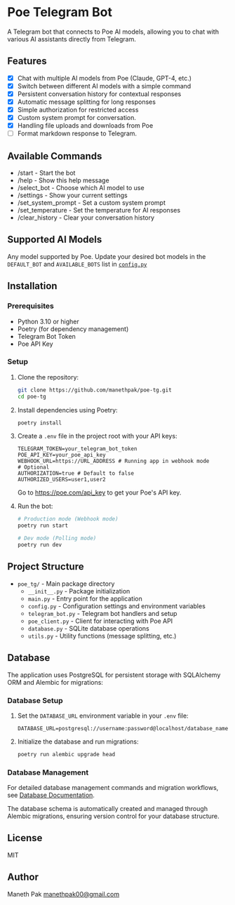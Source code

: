 # Poe Telegram Bot

A Telegram bot that connects to Poe AI models, allowing you to chat with various AI assistants directly from Telegram.

## Features

- [x] Chat with multiple AI models from Poe (Claude, GPT-4, etc.)
- [x] Switch between different AI models with a simple command
- [x] Persistent conversation history for contextual responses
- [x] Automatic message splitting for long responses
- [x] Simple authorization for restricted access
- [x] Custom system prompt for conversation.
- [x] Handling file uploads and downloads from Poe
- [ ] Format markdown response to Telegram.

## Available Commands

- /start - Start the bot
- /help - Show this help message
- /select_bot - Choose which AI model to use
- /settings - Show your current settings
- /set_system_prompt - Set a custom system prompt
- /set_temperature - Set the temperature for AI responses
- /clear_history - Clear your conversation history

## Supported AI Models

Any model supported by Poe. Update your desired bot models in the `DEFAULT_BOT` and `AVAILABLE_BOTS` list in [`config.py`](https://github.com/Manethpak/poe-tg/blob/main/poe_tg/config.py)

## Installation

### Prerequisites

- Python 3.10 or higher
- Poetry (for dependency management)
- Telegram Bot Token
- Poe API Key

### Setup

1. Clone the repository:

   ```bash
   git clone https://github.com/manethpak/poe-tg.git
   cd poe-tg
   ```

2. Install dependencies using Poetry:

   ```bash
   poetry install
   ```

3. Create a `.env` file in the project root with your API keys:

   ```properties
   TELEGRAM_TOKEN=your_telegram_bot_token
   POE_API_KEY=your_poe_api_key
   WEBHOOK_URL=https://URL_ADDRESS # Running app in webhook mode
   # Optional
   AUTHORIZATION=true # Default to false
   AUTHORIZED_USERS=user1,user2
   ```

   Go to https://poe.com/api_key to get your Poe's API key.

4. Run the bot:

   ```bash
   # Production mode (Webhook mode)
   poetry run start

   # Dev mode (Polling mode)
   poetry run dev
   ```

## Project Structure

- `poe_tg/` - Main package directory
  - `__init__.py` - Package initialization
  - `main.py` - Entry point for the application
  - `config.py` - Configuration settings and environment variables
  - `telegram_bot.py` - Telegram bot handlers and setup
  - `poe_client.py` - Client for interacting with Poe API
  - `database.py` - SQLite database operations
  - `utils.py` - Utility functions (message splitting, etc.)

## Database

The application uses PostgreSQL for persistent storage with SQLAlchemy ORM and Alembic for migrations:

### Database Setup

1. Set the `DATABASE_URL` environment variable in your `.env` file:
   ```properties
   DATABASE_URL=postgresql://username:password@localhost/database_name
   ```

2. Initialize the database and run migrations:
   ```bash
   poetry run alembic upgrade head
   ```

### Database Management

For detailed database management commands and migration workflows, see [Database Documentation](poe_tg/db/database.md).

The database schema is automatically created and managed through Alembic migrations, ensuring version control for your database structure.

## License

MIT

## Author

Maneth Pak <manethpak00@gmail.com>
